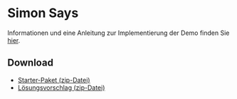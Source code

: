 # Simon Says

Informationen und eine Anleitung zur Implementierung der Demo finden Sie [hier](https://regensburger-forscher.de/mme/Demos/simon-says/).

## Download

- [Starter-Paket (zip-Datei)](https://github.com/Multimedia-Engineering-Regensburg-Demos/MME-Simon-Says/archive/starter.zip)
- [Lösungsvorschlag (zip-Datei)](https://github.com/Multimedia-Engineering-Regensburg-Demos/MME-Simon-Says/archive/master.zip)